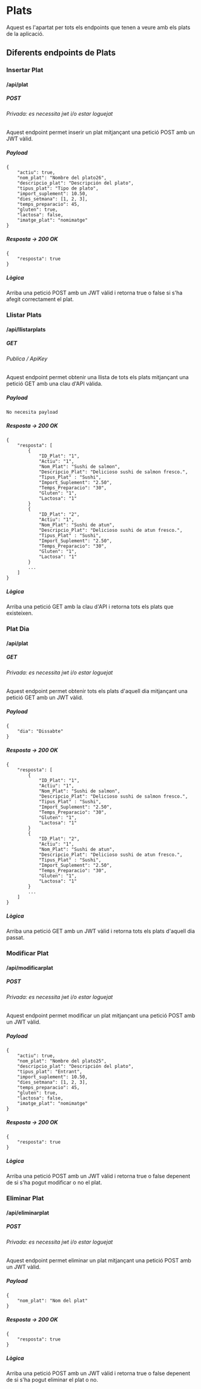 # Plats

Aquest es l'apartat per tots els endpoints que tenen a veure amb els plats de la aplicació.

## Diferents endpoints de Plats

### Insertar Plat
#### /api/plat
##### POST
###### Privada: es necessita jwt i/o estar loguejat

Aquest endpoint permet inserir un plat mitjançant una petició POST amb un JWT vàlid.
##### Payload
```
{
    "actiu": true,
    "nom_plat": "Nombre del plato26",
    "descripcio_plat": "Descripción del plato",
    "tipus_plat": "Tipo de plato",
    "import_suplement": 10.50,
    "dies_setmana": [1, 2, 3], 
    "temps_preparacio": 45,
    "gluten": true,
    "lactosa": false,
    "imatge_plat": "nomimatge"
}
```

##### Resposta -> 200 OK
```
{
    "resposta": true
}
```

##### Lògica
Arriba una petició POST amb un JWT vàlid i retorna true o false si s'ha afegit correctament el plat.

### Llistar Plats
#### /api/llistarplats
##### GET
###### Publica / ApiKey

Aquest endpoint permet obtenir una llista de tots els plats mitjançant una petició GET amb una clau d'API vàlida.
##### Payload
```
No necesita payload
```
##### Resposta -> 200 OK
```
{
    "resposta": [
        {
            "ID_Plat": "1",
            "Actiu": "1",
            "Nom_Plat": "Sushi de salmon",
            "Descripcio_Plat": "Delicioso sushi de salmon fresco.",
            "Tipus_Plat" : "Sushi",
            "Import_Suplement": "2.50",
            "Temps_Preparacio": "30", 
            "Gluten": "1",
            "Lactosa": "1"
        }
        {
            "ID_Plat": "2",
            "Actiu": "1",
            "Nom_Plat": "Sushi de atun",
            "Descripcio_Plat": "Delicioso sushi de atun fresco.",
            "Tipus_Plat" : "Sushi",
            "Import_Suplement": "2.50",
            "Temps_Preparacio": "30", 
            "Gluten": "1",
            "Lactosa": "1"
        }
        ...
    ]
}
```
##### Lògica
Arriba una petició GET amb la clau d'API i retorna tots els plats que existeixen.

### Plat Dia
#### /api/plat
##### GET
###### Privada: es necessita jwt i/o estar loguejat

Aquest endpoint permet obtenir tots els plats d'aquell dia mitjançant una petició GET amb un JWT vàlid.
##### Payload
```
{
    "dia": "Dissabte"
}
```

##### Resposta -> 200 OK
```
{
    "resposta": [
        {
            "ID_Plat": "1",
            "Actiu": "1",
            "Nom_Plat": "Sushi de salmon",
            "Descripcio_Plat": "Delicioso sushi de salmon fresco.",
            "Tipus_Plat" : "Sushi",
            "Import_Suplement": "2.50",
            "Temps_Preparacio": "30", 
            "Gluten": "1",
            "Lactosa": "1"
        }
        {
            "ID_Plat": "2",
            "Actiu": "1",
            "Nom_Plat": "Sushi de atun",
            "Descripcio_Plat": "Delicioso sushi de atun fresco.",
            "Tipus_Plat" : "Sushi",
            "Import_Suplement": "2.50",
            "Temps_Preparacio": "30", 
            "Gluten": "1",
            "Lactosa": "1"
        }
        ...
    ]
}
```

##### Lògica
Arriba una petició GET amb un JWT vàlid i retorna tots els plats d'aquell dia passat.

### Modificar Plat
#### /api/modificarplat
##### POST
###### Privada: es necessita jwt i/o estar loguejat

Aquest endpoint permet modificar un plat mitjançant una petició POST amb un JWT vàlid.
##### Payload
```
{
    "actiu": true,
    "nom_plat": "Nombre del plato25",
    "descripcio_plat": "Descripción del plato",
    "tipus_plat": "Entrant",
    "import_suplement": 10.50,
    "dies_setmana": [1, 2, 3], 
    "temps_preparacio": 45,
    "gluten": true,
    "lactosa": false,
    "imatge_plat": "nomimatge"
}
```
##### Resposta -> 200 OK
```
{
    "resposta": true
}
```
##### Lògica
Arriba una petició POST amb un JWT vàlid i retorna true o false depenent de si s'ha pogut modificar o no el plat.

### Eliminar Plat
#### /api/eliminarplat
##### POST
###### Privada: es necessita jwt i/o estar loguejat

Aquest endpoint permet eliminar un plat mitjançant una petició POST amb un JWT vàlid.
##### Payload
```
{
    "nom_plat": "Nom del plat"
}
```

##### Resposta -> 200 OK

```
{
    "resposta": true
}
```

##### Lògica
Arriba una petició POST amb un JWT vàlid i retorna true o false depenent de si s'ha pogut eliminar el plat o no.